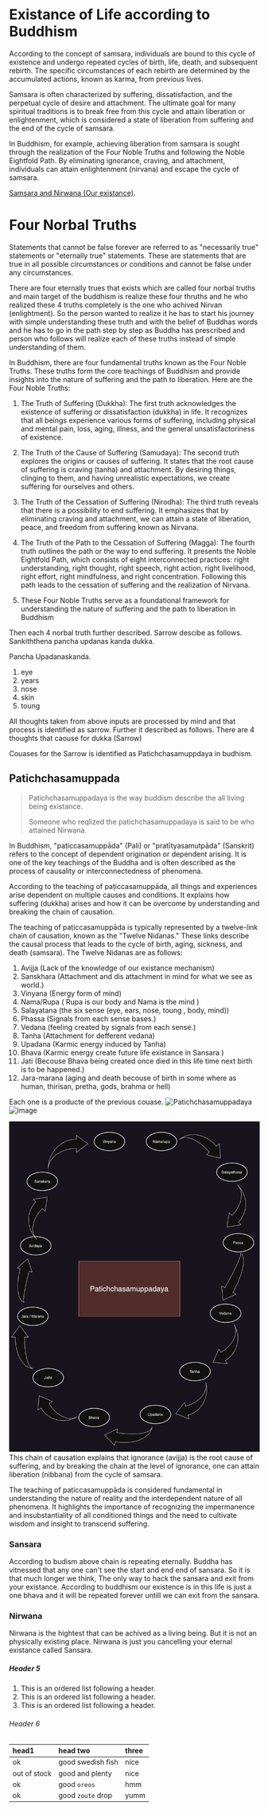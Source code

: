 
# Existance of Life according to Buddhism

According to the concept of samsara, individuals are bound to this cycle of existence and undergo repeated cycles of birth, life, death, and subsequent rebirth. The specific circumstances of each rebirth are determined by the accumulated actions, known as karma, from previous lives.

Samsara is often characterized by suffering, dissatisfaction, and the perpetual cycle of desire and attachment. The ultimate goal for many spiritual traditions is to break free from this cycle and attain liberation or enlightenment, which is considered a state of liberation from suffering and the end of the cycle of samsara.

In Buddhism, for example, achieving liberation from samsara is sought through the realization of the Four Noble Truths and following the Noble Eightfold Path. By eliminating ignorance, craving, and attachment, individuals can attain enlightenment (nirvana) and escape the cycle of samsara.


[Samsara and Nirwana (Our existance)](./docs/sansara.html).



# Four Norbal Truths

Statements that cannot be false forever are referred to as "necessarily true" statements or "eternally true" statements. These are statements that are true in all possible circumstances or conditions and cannot be false under any circumstances.

There are four eternally trues that exists which are called four norbal truths and main target of the buddhism is realize these four thruths and he who realized these 4 truths completely is the one who achived Nirvan (enlightment).
So the person wanted to realize it he has to start his journey with simple understanding these truth and with the belief of Buddhas words and he has to go in the path step by step as Buddha has prescribed and person who follows will realize each of these truths instead of simple understanding of them.

In Buddhism, there are four fundamental truths known as the Four Noble Truths. These truths form the core teachings of Buddhism and provide insights into the nature of suffering and the path to liberation. Here are the Four Noble Truths:

1. The Truth of Suffering (Dukkha): The first truth acknowledges the existence of suffering or dissatisfaction (dukkha) in life. It recognizes that all beings experience various forms of suffering, including physical and mental pain, loss, aging, illness, and the general unsatisfactoriness of existence.
2. The Truth of the Cause of Suffering (Samudaya): The second truth explores the origins or causes of suffering. It states that the root cause of suffering is craving (tanha) and attachment. By desiring things, clinging to them, and having unrealistic expectations, we create suffering for ourselves and others.
3. The Truth of the Cessation of Suffering (Nirodha): The third truth reveals that there is a possibility to end suffering. It emphasizes that by eliminating craving and attachment, we can attain a state of liberation, peace, and freedom from suffering known as Nirvana.
4. The Truth of the Path to the Cessation of Suffering (Magga): The fourth truth outlines the path or the way to end suffering. It presents the Noble Eightfold Path, which consists of eight interconnected practices: right understanding, right thought, right speech, right action, right livelihood, right effort, right mindfulness, and right concentration. Following this path leads to the cessation of suffering and the realization of Nirvana.

5. These Four Noble Truths serve as a foundational framework for understanding the nature of suffering and the path to liberation in Buddhism

Then each 4 norbal truth further described.
Sarrow descibe as follows.
Sankiththena pancha updanas kanda dukka.

Pancha Upadanaskanda.
 1. eye
 2. years
 3. nose
 4. skin
 5. toung

All thoughts taken from above inputs are processed by mind and that process is 
identified as sarrow.
Further it described as follows. There are 4 thoughts that caouse for dukka (Sarrow)



Couases for the Sarrow is identified as Patichchasamuppdaya in budhism.
## Patichchasamuppada

> Patichchasamuppadaya is the way buddism describe the all living being existance.
>
> Someone who reqlized the patichchasamuppadaya is said to be who attained Nirwana.

In Buddhism, "paṭiccasamuppāda" (Pali) or "pratītyasamutpāda" (Sanskrit) refers to the concept of dependent origination or dependent arising. It is one of the key teachings of the Buddha and is often described as the process of causality or interconnectedness of phenomena.

According to the teaching of paṭiccasamuppāda, all things and experiences arise dependent on multiple causes and conditions. It explains how suffering (dukkha) arises and how it can be overcome by understanding and breaking the chain of causation.

The teaching of paṭiccasamuppāda is typically represented by a twelve-link chain of causation, known as the "Twelve Nidanas." These links describe the causal process that leads to the cycle of birth, aging, sickness, and death (samsara). The Twelve Nidanas are as follows:


   1. Avijja (Lack of the knowledge of our existance mechanism)
   2. Sanskhara (Attachment and dis attachment in mind for what we see as world.)
   3. Vinyana (Energy form of mind)
   4. Nama/Rupa ( Rupa is our body and Nama is the mind )
   5. Salayatana (the six sense (eye, ears, nose, toung , body, mind))
   6. Phassa (Signals from each sense bases.)
   7. Vedana (feeling created by signals from each sense.)
   8. Tanha (Attachment for defferent vedana)
   9. Upadana (Karmic energy induced by Tanha)
   10. Bhava (Karmic energy create future life existance in Sansara )
   11. Jati (Becouse Bhava being created once died in this life time next birth is to be happened.)
   12. Jara-marana (aging and death becouse of birth in some where as human, thirisan, pretha, gods, brahma or hell)

Each one is a producte of the previous couase.
![Patichchasamuppadaya](./images/patichchasamuppada.png?raw=true "Chain reaction called patichchasamuppadaya")
![image](patichchasamuppada.png)

![Patichchasamuppadaya image](https://github.com/tharangar/tharangar.github.io/blob/master/docs/images/patichchasamuppada.png)
This chain of causation explains that ignorance (avijja) is the root cause of suffering, and by breaking the chain at the level of ignorance, one can attain liberation (nibbana) from the cycle of samsara.

The teaching of paṭiccasamuppāda is considered fundamental in understanding the nature of reality and the interdependent nature of all phenomena. It highlights the importance of recognizing the impermanence and insubstantiality of all conditioned things and the need to cultivate wisdom and insight to transcend suffering.

### Sansara

According to budism above chain is repeating eternally. Buddha has vitnessed  that any one can't see the start and end end of sansara. 
So it  is that much longer  we  think, The only way to hack the sansara and exit from your existance.
According  to buddhism our existence is in this  life is just a one  bhava and it will be repeated forever untill we can exit from the sansara.



### Nirwana

Nirwana is the hightest that can be achived as a living being. But it is not an physically existing place.
Nirwana is just you cancelling your eternal existance called Sansara.


##### Header 5

1.  This is an ordered list following a header.
2.  This is an ordered list following a header.
3.  This is an ordered list following a header.

###### Header 6

| head1        | head two          | three |
|:-------------|:------------------|:------|
| ok           | good swedish fish | nice  |
| out of stock | good and plenty   | nice  |
| ok           | good `oreos`      | hmm   |
| ok           | good `zoute` drop | yumm  |

